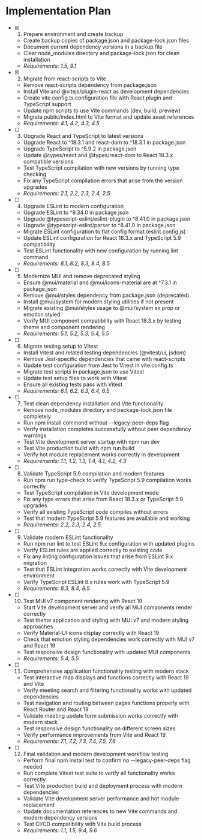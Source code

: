 # Implementation Plan

- [x] 1. Prepare environment and create backup
  - Create backup copies of package.json and package-lock.json files
  - Document current dependency versions in a backup file
  - Clear node_modules directory and package-lock.json for clean installation
  - _Requirements: 1.5, 9.1_

- [x] 2. Migrate from react-scripts to Vite
  - Remove react-scripts dependency from package.json
  - Install Vite and @vitejs/plugin-react as development dependencies
  - Create vite.config.ts configuration file with React plugin and TypeScript support
  - Update npm scripts to use Vite commands (dev, build, preview)
  - Migrate public/index.html to Vite format and update asset references
  - _Requirements: 4.1, 4.2, 4.3, 4.5_

- [ ] 3. Upgrade React and TypeScript to latest versions
  - Upgrade React to ^18.3.1 and react-dom to ^18.3.1 in package.json
  - Upgrade TypeScript to ^5.9.2 in package.json
  - Update @types/react and @types/react-dom to React 18.3.x compatible versions
  - Test TypeScript compilation with new versions by running type checking
  - Fix any TypeScript compilation errors that arise from the version upgrades
  - _Requirements: 2.1, 2.2, 2.3, 2.4, 2.5_

- [ ] 4. Upgrade ESLint to modern configuration
  - Upgrade ESLint to ^9.34.0 in package.json
  - Upgrade @typescript-eslint/eslint-plugin to ^8.41.0 in package.json
  - Upgrade @typescript-eslint/parser to ^8.41.0 in package.json
  - Migrate ESLint configuration to flat config format (eslint.config.js)
  - Update ESLint configuration for React 18.3.x and TypeScript 5.9 compatibility
  - Test ESLint functionality with new configuration by running lint command
  - _Requirements: 8.1, 8.2, 8.3, 8.4, 8.5_

- [ ] 5. Modernize MUI and remove deprecated styling
  - Ensure @mui/material and @mui/icons-material are at ^7.3.1 in package.json
  - Remove @mui/styles dependency from package.json (deprecated)
  - Install @mui/system for modern styling utilities if not present
  - Migrate existing @mui/styles usage to @mui/system sx prop or emotion styled
  - Verify MUI component compatibility with React 18.3.x by testing theme and component rendering
  - _Requirements: 5.1, 5.2, 5.3, 5.4, 5.5_

- [ ] 6. Migrate testing setup to Vitest
  - Install Vitest and related testing dependencies (@vitest/ui, jsdom)
  - Remove Jest-specific dependencies that came with react-scripts
  - Update test configuration from Jest to Vitest in vite.config.ts
  - Migrate test scripts in package.json to use Vitest
  - Update test setup files to work with Vitest
  - Ensure all existing tests pass with Vitest
  - _Requirements: 6.1, 6.2, 6.3, 6.4, 6.5_

- [ ] 7. Test clean dependency installation and Vite functionality
  - Remove node_modules directory and package-lock.json file completely
  - Run npm install command without --legacy-peer-deps flag
  - Verify installation completes successfully without peer dependency warnings
  - Test Vite development server startup with npm run dev
  - Test Vite production build with npm run build
  - Verify hot module replacement works correctly in development
  - _Requirements: 1.1, 1.2, 1.3, 1.4, 4.1, 4.2, 4.3_

- [ ] 8. Validate TypeScript 5.9 compilation and modern features
  - Run npm run type-check to verify TypeScript 5.9 compilation works correctly
  - Test TypeScript compilation in Vite development mode
  - Fix any type errors that arise from React 18.3.x or TypeScript 5.9 upgrades
  - Verify all existing TypeScript code compiles without errors
  - Test that modern TypeScript 5.9 features are available and working
  - _Requirements: 2.2, 2.3, 2.4, 2.5_

- [ ] 9. Validate modern ESLint functionality
  - Run npm run lint to test ESLint 9.x configuration with updated plugins
  - Verify ESLint rules are applied correctly to existing code
  - Fix any linting configuration issues that arise from ESLint 9.x migration
  - Test that ESLint integration works correctly with Vite development environment
  - Verify TypeScript ESLint 8.x rules work with TypeScript 5.9
  - _Requirements: 8.3, 8.4, 8.5_

- [ ] 10. Test MUI v7 component rendering with React 19
  - Start Vite development server and verify all MUI components render correctly
  - Test theme application and styling with MUI v7 and modern styling approaches
  - Verify Material-UI icons display correctly with React 19
  - Check that emotion styling dependencies work correctly with MUI v7 and React 19
  - Test responsive design functionality with updated MUI components
  - _Requirements: 5.4, 5.5_

- [ ] 11. Comprehensive application functionality testing with modern stack
  - Test interactive map displays and functions correctly with React 19 and Vite
  - Verify meeting search and filtering functionality works with updated dependencies
  - Test navigation and routing between pages functions properly with React Router and React 19
  - Validate meeting update form submission works correctly with modern stack
  - Test responsive design functionality on different screen sizes
  - Verify performance improvements from Vite and React 19
  - _Requirements: 7.1, 7.2, 7.3, 7.4, 7.5, 7.6_

- [ ] 12. Final validation and modern development workflow testing
  - Perform final npm install test to confirm no --legacy-peer-deps flag needed
  - Run complete Vitest test suite to verify all functionality works correctly
  - Test Vite production build and deployment process with modern dependencies
  - Validate Vite development server performance and hot module replacement
  - Update documentation references to new Vite commands and modern dependency versions
  - Test CI/CD compatibility with Vite build process
  - _Requirements: 1.1, 1.5, 9.4, 9.6_
